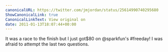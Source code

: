 ```yaml
---
canonicalURL: https://twitter.com/jmjordan/status/25614990740295680
ShowCanonicalLink: true
CanonicalLinkText: View original on
date: 2011-01-13T18:07:44+00:00
---
```

It was a race to the finish but I just got$80 on @sparkfun's #freeday! I was afraid to attempt the last two questions.